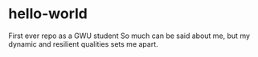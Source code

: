 # hello-world
First ever repo as a GWU student
So much can be said about me, but my dynamic and resilient qualities sets me apart.

